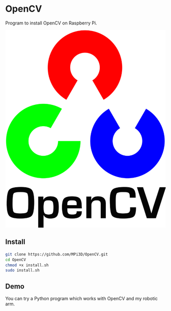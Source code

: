 # OpenCV

Program to install OpenCV on Raspberry Pi.

[![OpenCV](/opencv.png)](https://opencv.org/)

## Install

``` sh
git clone https://github.com/MPi3D/OpenCV.git
cd OpenCV
chmod +x install.sh
sudo install.sh
```

## Demo

You can try a Python program which works with OpenCV and my robotic arm.
